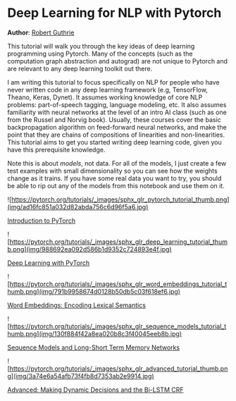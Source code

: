 

# Deep Learning for NLP with Pytorch

**Author**: [Robert Guthrie](https://github.com/rguthrie3/DeepLearningForNLPInPytorch)

This tutorial will walk you through the key ideas of deep learning programming using Pytorch. Many of the concepts (such as the computation graph abstraction and autograd) are not unique to Pytorch and are relevant to any deep learning toolkit out there.

I am writing this tutorial to focus specifically on NLP for people who have never written code in any deep learning framework (e.g, TensorFlow, Theano, Keras, Dynet). It assumes working knowledge of core NLP problems: part-of-speech tagging, language modeling, etc. It also assumes familiarity with neural networks at the level of an intro AI class (such as one from the Russel and Norvig book). Usually, these courses cover the basic backpropagation algorithm on feed-forward neural networks, and make the point that they are chains of compositions of linearities and non-linearities. This tutorial aims to get you started writing deep learning code, given you have this prerequisite knowledge.

Note this is about _models_, not data. For all of the models, I just create a few test examples with small dimensionality so you can see how the weights change as it trains. If you have some real data you want to try, you should be able to rip out any of the models from this notebook and use them on it.

![https://pytorch.org/tutorials/_images/sphx_glr_pytorch_tutorial_thumb.png](img/ad16fc851a032d82abda756c6d96f5a6.jpg)

[Introduction to PyTorch](nlp/pytorch_tutorial.html#sphx-glr-beginner-nlp-pytorch-tutorial-py)

![https://pytorch.org/tutorials/_images/sphx_glr_deep_learning_tutorial_thumb.png](img/988692ea092d586b1d9352c724893e4f.jpg)

[Deep Learning with PyTorch](nlp/deep_learning_tutorial.html#sphx-glr-beginner-nlp-deep-learning-tutorial-py)

![https://pytorch.org/tutorials/_images/sphx_glr_word_embeddings_tutorial_thumb.png](img/791b9958674d0128b50db5c03f618ef6.jpg)

[Word Embeddings: Encoding Lexical Semantics](nlp/word_embeddings_tutorial.html#sphx-glr-beginner-nlp-word-embeddings-tutorial-py)

![https://pytorch.org/tutorials/_images/sphx_glr_sequence_models_tutorial_thumb.png](img/130f884f42a8ea020b8c3f40045eeb8b.jpg)

[Sequence Models and Long-Short Term Memory Networks](nlp/sequence_models_tutorial.html#sphx-glr-beginner-nlp-sequence-models-tutorial-py)

![https://pytorch.org/tutorials/_images/sphx_glr_advanced_tutorial_thumb.png](img/3a74e6a54afb73f4fb8d7353ab2e9914.jpg)

[Advanced: Making Dynamic Decisions and the Bi-LSTM CRF](nlp/advanced_tutorial.html#sphx-glr-beginner-nlp-advanced-tutorial-py)

